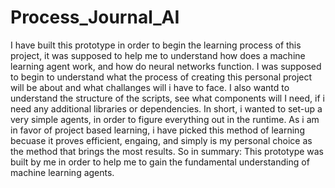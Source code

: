# Process_Journal_AI

I have built this prototype in order to begin the learning process of this project, it was supposed to help me to understand how does a machine learning agent work, and how do neural networks function.
I was supposed to begin to understand what the process of creating this personal project will be about and what challanges will i have to face. I also wantd to understand the structure of the scripts,
see what components will I need, if i need any additional libraries or dependencies. In short, i wanted to set-up a very simple agents, in order to figure everything out in the runtime.
As i am in favor of project based learning, i have picked this method of learning becuase it proves efficient, engaing, and simply is my personal choice as the method that brings the most results.
So in summary: This prototype was built by me in order to help me to gain the fundamental understanding of machine learning agents.